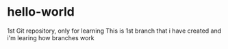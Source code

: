 # hello-world
1st Git repository, only for learning
This is 1st branch that i have created and i'm learing how branches work
